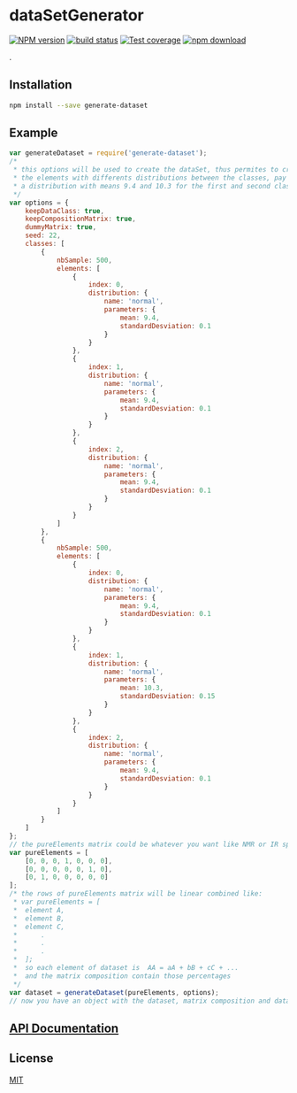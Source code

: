 # dataSetGenerator

  [![NPM version][npm-image]][npm-url]
  [![build status][travis-image]][travis-url]
  [![Test coverage][codecov-image]][codecov-url]
  [![npm download][download-image]][download-url]

.

## Installation
```bash
npm install --save generate-dataset
```

## Example
```js
var generateDataset = require('generate-dataset');
/*
 * this options will be used to create the dataSet, thus permites to create several classes where markers will be
 * the elements with differents distributions between the classes, pay attention to the element with index 1, it has
 * a distribution with means 9.4 and 10.3 for the first and second classes respectivelly
 */
var options = {
    keepDataClass: true,
    keepCompositionMatrix: true,
    dummyMatrix: true,
    seed: 22,
    classes: [
        {
            nbSample: 500,
            elements: [
                {
                    index: 0,
                    distribution: {
                        name: 'normal',
                        parameters: {
                            mean: 9.4,
                            standardDesviation: 0.1
                        }
                    }
                },
                {
                    index: 1,
                    distribution: {
                        name: 'normal',
                        parameters: {
                            mean: 9.4,
                            standardDesviation: 0.1
                        }
                    }
                },
                {
                    index: 2,
                    distribution: {
                        name: 'normal',
                        parameters: {
                            mean: 9.4,
                            standardDesviation: 0.1
                        }
                    }
                }
            ]
        },
        {
            nbSample: 500,
            elements: [
                {
                    index: 0,
                    distribution: {
                        name: 'normal',
                        parameters: {
                            mean: 9.4,
                            standardDesviation: 0.1
                        }
                    }
                },
                {
                    index: 1,
                    distribution: {
                        name: 'normal',
                        parameters: {
                            mean: 10.3,
                            standardDesviation: 0.15
                        }
                    }
                },
                {
                    index: 2,
                    distribution: {
                        name: 'normal',
                        parameters: {
                            mean: 9.4,
                            standardDesviation: 0.1
                        }
                    }
                }
            ]
        }
    ]
};
// the pureElements matrix could be whatever you want like NMR or IR spectra.
var pureElements = [
    [0, 0, 0, 1, 0, 0, 0],
    [0, 0, 0, 0, 0, 1, 0],
    [0, 1, 0, 0, 0, 0, 0]
];
/* the rows of pureElements matrix will be linear combined like:
 * var pureElements = [
 *  element A,
 *  element B,
 *  element C,
 *      .
 *      .
 *      .
 *  ];
 *  so each element of dataset is  AA = aA + bB + cC + ...
 *  and the matrix composition contain those percentages
 */
var dataset = generateDataset(pureElements, options);
// now you have an object with the dataset, matrix composition and dataClass matrix to do a statistical procedure and debug
```
## [API Documentation](https://mljs.github.io/generate-dataset/)

## License
  [MIT](./LICENSE)

[npm-image]: https://img.shields.io/npm/v/generate-dataset.svg?style=flat-square
[npm-url]: https://www.npmjs.com/package/generate-dataset
[travis-image]: https://img.shields.io/travis/mljs/generate-dataset/master.svg?style=flat-square
[travis-url]: https://travis-ci.org/mljs/generate-dataset
[codecov-image]: https://img.shields.io/codecov/c/github/mljs/generate-dataset.svg?style=flat-square
[codecov-url]: https://codecov.io/gh/mljs/generate-dataset
[download-image]: https://img.shields.io/npm/dm/generate-dataset.svg?style=flat-square
[download-url]: https://www.npmjs.com/package/generate-dataset
